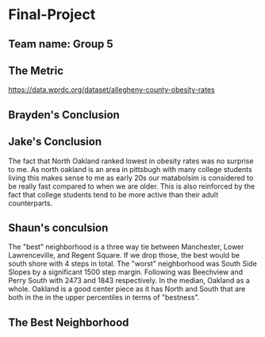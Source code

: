 # Final-Project

## Team name: Group 5

## The Metric

https://data.wprdc.org/dataset/allegheny-county-obesity-rates
## Brayden's Conclusion

## Jake's Conclusion
The fact that North Oakland ranked lowest in obesity rates was no surprise to me. As north oakland is an area in pittsbugh with many college students living this makes sense
to me as early 20s our matabolsim is considered to be really fast compared to when we are older. This is also reinforced by the fact that college students tend to be more active
than their adult counterparts.
## Shaun's conculsion
The "best" neighborhood is a three way tie between Manchester, Lower Lawrenceville, and Regent Square. If we drop those, the best would be south shore with 4 steps in total. The "worst" neighborhood was South Side Slopes by a significant 1500 step margin. Following was Beechview and Perry South with 2473 and 1843 respectively. In the median, Oakland as a whole. Oakland is a good center piece as it has North and South that are both in the in the upper percentiles in terms of "bestness".
## The Best Neighborhood
